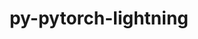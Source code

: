 ---
title: "py-pytorch-lightning"
layout: cache
categories: [package, develop-2024-08-04]
meta: {"versions": ["1.5.3", "2.0.7"], "compilers": ["apple-clang@=15.0.0", "gcc@=11.4.0"], "oss": ["ubuntu22.04", "ventura"], "platforms": ["darwin", "linux"], "targets": ["aarch64", "neoverse_v1", "x86_64_v3"], "stacks": ["e4s-neoverse_v1", "ml-darwin-aarch64-mps", "ml-linux-x86_64-cpu", "ml-linux-x86_64-cuda", "root"], "num_specs": 11, "num_specs_by_stack": {"ml-darwin-aarch64-mps": 3, "root": 11, "e4s-neoverse_v1": 1, "ml-linux-x86_64-cuda": 3, "ml-linux-x86_64-cpu": 3}}
spec_details: [{"hash": "g3a5rcl5yzb4eyuhsc6zq4z27kzfcjy6", "compiler": "apple-clang@=15.0.0", "versions": ["1.5.3"], "os": "ventura", "platform": "darwin", "target": "aarch64", "variants": ["build_system=python_pip"], "stacks": ["ml-darwin-aarch64-mps", "root"], "size": "-", "tarball": "https://binaries.spack.io/releases/develop-2024-08-04/build_cache/darwin-ventura-aarch64/apple-clang-15.0.0/py-pytorch-lightning-1.5.3/darwin-ventura-aarch64-apple-clang-15.0.0-py-pytorch-lightning-1.5.3-g3a5rcl5yzb4eyuhsc6zq4z27kzfcjy6.spack"}, {"hash": "qzct73uxzqo463htkz2zs3zkrexur6wb", "compiler": "apple-clang@=15.0.0", "versions": ["2.0.7"], "os": "ventura", "platform": "darwin", "target": "aarch64", "variants": ["build_system=python_pip"], "stacks": ["ml-darwin-aarch64-mps", "root"], "size": "-", "tarball": "https://binaries.spack.io/releases/develop-2024-08-04/build_cache/darwin-ventura-aarch64/apple-clang-15.0.0/py-pytorch-lightning-2.0.7/darwin-ventura-aarch64-apple-clang-15.0.0-py-pytorch-lightning-2.0.7-qzct73uxzqo463htkz2zs3zkrexur6wb.spack"}, {"hash": "u4cbbp2dqxepocnuwdjbyspuo4sjx6fn", "compiler": "apple-clang@=15.0.0", "versions": ["2.0.7"], "os": "ventura", "platform": "darwin", "target": "aarch64", "variants": ["build_system=python_pip"], "stacks": ["ml-darwin-aarch64-mps", "root"], "size": "-", "tarball": "https://binaries.spack.io/releases/develop-2024-08-04/build_cache/darwin-ventura-aarch64/apple-clang-15.0.0/py-pytorch-lightning-2.0.7/darwin-ventura-aarch64-apple-clang-15.0.0-py-pytorch-lightning-2.0.7-u4cbbp2dqxepocnuwdjbyspuo4sjx6fn.spack"}, {"hash": "g6tegvpm4vtbgjqlmwbtbrom4d25bgav", "compiler": "gcc@=11.4.0", "versions": ["1.5.3"], "os": "ubuntu22.04", "platform": "linux", "target": "neoverse_v1", "variants": ["build_system=python_pip"], "stacks": ["e4s-neoverse_v1", "root"], "size": "-", "tarball": "https://binaries.spack.io/releases/develop-2024-08-04/build_cache/linux-ubuntu22.04-neoverse_v1/gcc-11.4.0/py-pytorch-lightning-1.5.3/linux-ubuntu22.04-neoverse_v1-gcc-11.4.0-py-pytorch-lightning-1.5.3-g6tegvpm4vtbgjqlmwbtbrom4d25bgav.spack"}, {"hash": "2yjejez7lvipbfdtfmrhxva4fhqakfnk", "compiler": "gcc@=11.4.0", "versions": ["1.5.3"], "os": "ubuntu22.04", "platform": "linux", "target": "x86_64_v3", "variants": ["build_system=python_pip"], "stacks": ["ml-linux-x86_64-cuda", "root"], "size": "-", "tarball": "https://binaries.spack.io/releases/develop-2024-08-04/build_cache/linux-ubuntu22.04-x86_64_v3/gcc-11.4.0/py-pytorch-lightning-1.5.3/linux-ubuntu22.04-x86_64_v3-gcc-11.4.0-py-pytorch-lightning-1.5.3-2yjejez7lvipbfdtfmrhxva4fhqakfnk.spack"}, {"hash": "7iru7sbwy5sb2dqbxdtzevcxupycv3g6", "compiler": "gcc@=11.4.0", "versions": ["1.5.3"], "os": "ubuntu22.04", "platform": "linux", "target": "x86_64_v3", "variants": ["build_system=python_pip"], "stacks": ["root", "ml-linux-x86_64-cpu"], "size": "-", "tarball": "https://binaries.spack.io/releases/develop-2024-08-04/build_cache/linux-ubuntu22.04-x86_64_v3/gcc-11.4.0/py-pytorch-lightning-1.5.3/linux-ubuntu22.04-x86_64_v3-gcc-11.4.0-py-pytorch-lightning-1.5.3-7iru7sbwy5sb2dqbxdtzevcxupycv3g6.spack"}, {"hash": "hzj4uwlyzwjw5ej3h7wbhpbdfov66wow", "compiler": "gcc@=11.4.0", "versions": ["1.5.3"], "os": "ubuntu22.04", "platform": "linux", "target": "x86_64_v3", "variants": ["build_system=python_pip"], "stacks": ["root"], "size": "-", "tarball": "https://binaries.spack.io/releases/develop-2024-08-04/build_cache/linux-ubuntu22.04-x86_64_v3/gcc-11.4.0/py-pytorch-lightning-1.5.3/linux-ubuntu22.04-x86_64_v3-gcc-11.4.0-py-pytorch-lightning-1.5.3-hzj4uwlyzwjw5ej3h7wbhpbdfov66wow.spack"}, {"hash": "42kzzzpymujqiopjvjphmsydhs4vchcr", "compiler": "gcc@=11.4.0", "versions": ["2.0.7"], "os": "ubuntu22.04", "platform": "linux", "target": "x86_64_v3", "variants": ["build_system=python_pip"], "stacks": ["ml-linux-x86_64-cuda", "root"], "size": "-", "tarball": "https://binaries.spack.io/releases/develop-2024-08-04/build_cache/linux-ubuntu22.04-x86_64_v3/gcc-11.4.0/py-pytorch-lightning-2.0.7/linux-ubuntu22.04-x86_64_v3-gcc-11.4.0-py-pytorch-lightning-2.0.7-42kzzzpymujqiopjvjphmsydhs4vchcr.spack"}, {"hash": "kxw6io5ealhbvinbxe2nt7z4fxq5obki", "compiler": "gcc@=11.4.0", "versions": ["2.0.7"], "os": "ubuntu22.04", "platform": "linux", "target": "x86_64_v3", "variants": ["build_system=python_pip"], "stacks": ["root", "ml-linux-x86_64-cpu"], "size": "-", "tarball": "https://binaries.spack.io/releases/develop-2024-08-04/build_cache/linux-ubuntu22.04-x86_64_v3/gcc-11.4.0/py-pytorch-lightning-2.0.7/linux-ubuntu22.04-x86_64_v3-gcc-11.4.0-py-pytorch-lightning-2.0.7-kxw6io5ealhbvinbxe2nt7z4fxq5obki.spack"}, {"hash": "yrfaoy3v4bzrkqorwziuebjvsfgqbnqh", "compiler": "gcc@=11.4.0", "versions": ["2.0.7"], "os": "ubuntu22.04", "platform": "linux", "target": "x86_64_v3", "variants": ["build_system=python_pip"], "stacks": ["root", "ml-linux-x86_64-cpu"], "size": "-", "tarball": "https://binaries.spack.io/releases/develop-2024-08-04/build_cache/linux-ubuntu22.04-x86_64_v3/gcc-11.4.0/py-pytorch-lightning-2.0.7/linux-ubuntu22.04-x86_64_v3-gcc-11.4.0-py-pytorch-lightning-2.0.7-yrfaoy3v4bzrkqorwziuebjvsfgqbnqh.spack"}, {"hash": "gpkb4f4to3ifvjof7coixpp3hn7xnm65", "compiler": "gcc@=11.4.0", "versions": ["2.0.7"], "os": "ubuntu22.04", "platform": "linux", "target": "x86_64_v3", "variants": ["build_system=python_pip"], "stacks": ["ml-linux-x86_64-cuda", "root"], "size": "-", "tarball": "https://binaries.spack.io/releases/develop-2024-08-04/build_cache/linux-ubuntu22.04-x86_64_v3/gcc-11.4.0/py-pytorch-lightning-2.0.7/linux-ubuntu22.04-x86_64_v3-gcc-11.4.0-py-pytorch-lightning-2.0.7-gpkb4f4to3ifvjof7coixpp3hn7xnm65.spack"}]
---